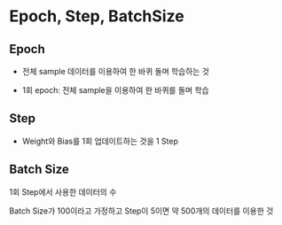 # Epoch, Step, BatchSize

## Epoch 

- 전체 sample 데이터를 이용하여 한 바퀴 돌며 학습하는 것

- 1회 epoch: 전체 sample을 이용하여 한 바퀴를 돌며 학습

  

## Step

- Weight와 Bias를 1회 업데이트하는 것을 1 Step

  

## Batch Size

1회 Step에서 사용한 데이터의 수

Batch Size가 100이라고 가정하고 Step이 5이면 약 500개의 데이터를 이용한 것

